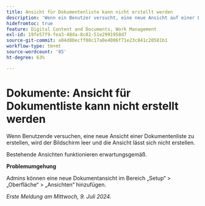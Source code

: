 ```yaml
---
title: Ansicht für Dokumentenliste kann nicht erstellt werden
description: 'Wenn ein Benutzer versucht, eine neue Ansicht auf einer Liste mit Dokumenten zu erstellen, wird der Bildschirm leer gelassen und der Benutzer kann die Ansicht nicht erstellen. '
hidefromtoc: true
feature: Digital Content and Documents, Work Management
exl-id: 19fe57f9-fea3-48da-8c82-51e2991958d7
source-git-commit: a04d80ecff08c17a0e4006f71e23c841c20581b1
workflow-type: tm+mt
source-wordcount: '85'
ht-degree: 63%

---
```


# Dokumente: Ansicht für Dokumentliste kann nicht erstellt werden

Wenn Benutzende versuchen, eine neue Ansicht einer Dokumentenliste zu erstellen, wird der Bildschirm leer und die Ansicht lässt sich nicht erstellen.

Bestehende Ansichten funktionieren erwartungsgemäß.

**Problemumgehung**

Admins können eine neue Dokumentansicht im Bereich „Setup“ > „Oberfläche“ > „Ansichten“ hinzufügen.

_Erste Meldung am Mittwoch, 9. Juli 2024._
